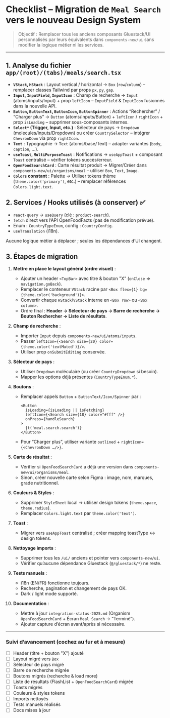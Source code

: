 # Checklist – Migration de `Meal Search` vers le nouveau Design System

> Objectif : Remplacer tous les anciens composants Gluestack/UI personnalisés par leurs équivalents dans `components-new/ui` sans modifier la logique métier ni les services.

---

## 1. Analyse du fichier `app/(root)/(tabs)/meals/search.tsx`

- **`VStack`, `HStack`** : Layout vertical / horizontal → `Box` (`row`/`column`) – remplacer classes Tailwind par props `px`, `py`, `gap`.
- **`Input`, `InputField`, `InputIcon`** : Champ de recherche → `Input` (atoms/inputs/Input) + prop `leftIcon` – `InputField` & `InputIcon` fusionnés dans la nouvelle API.
- **`Button`, `ButtonText`, `ButtonIcon`, `ButtonSpinner`** : Actions “Rechercher” / “Charger plus” → `Button` (atoms/inputs/Button) + `leftIcon` / `rightIcon` + prop `isLoading` – supprimer sous-composants internes.
- **`Select*` (Trigger, Input, etc.)** : Sélecteur de pays → `Dropdown` (molecules/inputs/Dropdown) ou créer `CountrySelector` – intégrer `ChevronDown` via prop `rightIcon`.
- **`Text`** : Typographie → `Text` (atoms/base/Text) – adapter variantes (`body`, `caption`, …).
- **`useToast`, `MultiPurposeToast`** : Notifications → `useAppToast` + composant `Toast` centralisé – vérifier tokens succès/erreur.
- **`OpenFoodSearchCard`** : Carte résultat produit → Migrer/Créer dans `components-new/ui/organisms/meal` – utiliser `Box`, `Text`, `Image`.
- **`Colors` constant** : Palette → Utiliser tokens thème (`theme.color('primary')`, etc.) – remplacer références `Colors.light.text`.

## 2. Services / Hooks utilisés (à **conserver**) ✅

- `react-query` → `useQuery` (clé : `product-search`).
- `fetch` direct vers l’API OpenFoodFacts (pas de modification prévue).
- Enum : `CountryTypeEnum`, config : `CountryConfig`.
- `useTranslation` (i18n).

Aucune logique métier à déplacer ; seules les dépendances d’UI changent.

## 3. Étapes de migration

1. **Mettre en place le layout général (ordre visuel)** :
   - Ajouter un header `<TopBar>` avec titre & bouton "X" (`onClose` ⇒ `navigation.goBack`).
   - Remplacer le conteneur `VStack` racine par `<Box flex={1} bg={theme.color('background')}>`.
   - Convertir chaque `HStack`/`VStack` interne en `<Box row>` ou `<Box column>`.
   - Ordre final : **Header → Sélecteur de pays → Barre de recherche → Bouton Rechercher → Liste de résultats**.

2. **Champ de recherche** :
   - Importer `Input` depuis `components-new/ui/atoms/inputs`.
   - Passer `leftIcon={<Search size={20} color={theme.color('textMuted')}/>`.
   - Utiliser prop `onSubmitEditing` conservée.

3. **Sélecteur de pays** :
   - Utiliser `Dropdown` moléculaire (ou créer `CountryDropdown` si besoin).
   - Mapper les options déjà présentes (`CountryTypeEnum.*`).

4. **Boutons** :
   - Remplacer appels `Button` + `ButtonText/Icon/Spinner` par :
     ```tsx
     <Button
       isLoading={isLoading || isFetching}
       leftIcon={<Search size={18} color="#fff" />}
       onPress={handleSearch}
     >
       {t('meal.search.search')}
     </Button>
     ```
   - Pour “Charger plus”, utiliser variante `outlined` + `rightIcon={<ChevronDown …/>}`.

5. **Carte de résultat** :
   - Vérifier si `OpenFoodSearchCard` a déjà une version dans `components-new/ui/organisms/meal`.
   - Sinon, créer nouvelle carte selon Figma : image, nom, marques, grade nutritionnel.

6. **Couleurs & Styles** :
   - Supprimer `StyleSheet` local → utiliser design tokens (`theme.space`, `theme.radius`).
   - Remplacer `Colors.light.text` par `theme.color('text')`.

7. **Toast** :
   - Migrer vers `useAppToast` centralisé ; créer mapping toastType ↔ design tokens.

8. **Nettoyage imports** :
   - Supprimer tous les `/ui/` anciens et pointer vers `components-new/ui`.
   - Vérifier qu’aucune dépendance Gluestack (`@/gluestack/*`) ne reste.

9. **Tests manuels** :
   - i18n (EN/FR) fonctionne toujours.
   - Recherche, pagination et changement de pays OK.
   - Dark / light mode supporté.

10. **Documentation** :
    - Mettre à jour `integration-status-2025.md` (Organism `OpenFoodSearchCard` + Écran `Meal Search` → “Terminé”).
    - Ajouter capture d’écran avant/après si nécessaire.

---

### Suivi d’avancement (cochez au fur et à mesure)

- [ ] Header (titre + bouton "X") ajouté
- [ ] Layout migré vers `Box`
- [ ] Sélecteur de pays migré
- [ ] Barre de recherche migrée
- [ ] Boutons migrés (recherche & load more)
- [ ] Liste de résultats (FlashList + `OpenFoodSearchCard`) migrée
- [ ] Toasts migrés
- [ ] Couleurs & styles tokens
- [ ] Imports nettoyés
- [ ] Tests manuels réalisés
- [ ] Docs mises à jour
